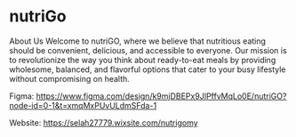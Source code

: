 # nutriGo
About Us Welcome to nutriGO, where we believe that nutritious eating should be convenient, delicious, and accessible to everyone. Our mission is to revolutionize the way you think about ready-to-eat meals by providing wholesome, balanced, and flavorful options that cater to your busy lifestyle without compromising on health.

Figma: https://www.figma.com/design/k9mjDBEPx9JIPffvMqLo0E/nutriGO?node-id=0-1&t=xmqMxPUvULdmSFda-1 

Website: https://selah27779.wixsite.com/nutrigomy
